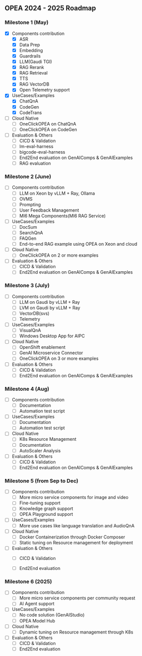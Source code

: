 ## OPEA 2024 - 2025 Roadmap

### Milestone 1 (May)

- [x] Components contribution
    - [x] ASR
    - [x] Data Prep
    - [x] Embedding
    - [x] Guardrails
    - [x] LLM(Gaudi TGI)
    - [x] RAG Rerank
    - [x] RAG Retrieval
    - [x] TTS
    - [x] RAG VectorDB
    - [x] Open Telemetry support

- [x] UseCases/Examples
    - [x] ChatQnA
    - [x] CodeGen
    - [x] CodeTrans 

- [ ] Cloud Native
    - [ ] OneClickOPEA on ChatQnA
    - [ ] OneClickOPEA on CodeGen

- [ ] Evaluation & Others
    - [ ] CICD & Validation
    - [ ] lm-eval-harness
    - [ ] bigcode-eval-harness
    - [ ] End2End evaluation on GenAIComps & GenAIExamples
    - [ ] RAG evaluation

### Milestone 2 (June)

- [ ] Components contribution
    - [ ] LLM on Xeon by vLLM + Ray, Ollama
    - [ ] OVMS
    - [ ] Prompting
    - [ ] User Feedback Management
    - [ ] MI6 Mega Components(MI6 RAG Service)

- [ ] UseCases/Examples
    - [ ] DocSum
    - [ ] SearchQnA
    - [ ] FAQGen 
    - [ ] End-to-end RAG example using OPEA on Xeon and cloud

- [ ] Cloud Native
    - [ ] OneClickOPEA on 2 or more examples

- [ ] Evaluation & Others
    - [ ] CICD & Validation
    - [ ] End2End evaluation on GenAIComps & GenAIExamples

### Milestone 3 (July)

- [ ] Components contribution
    - [ ] LLM on Gaudi by vLLM + Ray
    - [ ] LVM on Gaudi by vLLM + Ray
    - [ ] VectorDB(svs)
    - [ ] Telemetry

- [ ] UseCases/Examples
    - [ ] VisualQnA
    - [ ] Windows Desktop App for AIPC

- [ ] Cloud Native
    - [ ] OpenShift enablement
    - [ ] GenAI Microservice Connector
    - [ ] OneClickOPEA on 3 or more examples

- [ ] Evaluation & Others
    - [ ] CICD & Validation
    - [ ] End2End evaluation on GenAIComps & GenAIExamples

### Milestone 4 (Aug)

- [ ] Components contribution
    - [ ] Documentation
    - [ ] Automation test script

- [ ] UseCases/Examples
    - [ ] Documentation
    - [ ] Automation test script

- [ ] Cloud Native
    - [ ] K8s Resource Management
    - [ ] Documentation
    - [ ] AutoScaler Analysis

- [ ] Evaluation & Others
    - [ ] CICD & Validation
    - [ ] End2End evaluation on GenAIComps & GenAIExamples

### Milestone 5 (from Sep to Dec)

- [ ] Components contribution
    - [ ] More micro service components for image and video
    - [ ] Fine-tuning support
    - [ ] Knowledge graph support
    - [ ] OPEA Playground support

- [ ] UseCases/Examples
    - [ ] More use cases like language translation and AudioQnA

- [ ] Cloud Native
    - [ ] Docker Containerization through Docker Composer
    - [ ] Static tuning on Resource management for deployment

- [ ] Evaluation & Others
    - [ ] CICD & Validation
    - [ ] End2End evaluation 


### Milestone 6 (2025)

- [ ] Components contribution
    - [ ] More micro service components per community request
    - [ ] AI Agent support

- [ ] UseCases/Examples
    - [ ] No code solution (GenAIStudio) 
    - [ ] OPEA Model Hub

- [ ] Cloud Native
    - [ ] Dynamic tuning on Resource management through K8s

- [ ] Evaluation & Others
    - [ ] CICD & Validation
    - [ ] End2End evaluation 

